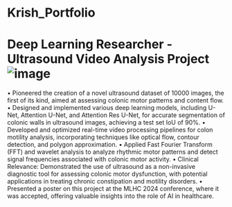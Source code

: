 # Krish_Portfolio

# Deep Learning Researcher - Ultrasound Video Analysis Project![image](https://github.com/user-attachments/assets/3024a9d7-b50e-4597-9230-d968ccd40968)

•	Pioneered the creation of a novel ultrasound dataset of 10000 images, the first of its kind, aimed at assessing colonic motor patterns and content flow.
•	Designed and implemented various deep learning models, including U-Net, Attention U-Net, and Attention Res U-Net, for accurate segmentation of colonic walls in ultrasound images, achieving a test set IoU of 90%.
•	Developed and optimized real-time video processing pipelines for colon motility analysis, incorporating techniques like optical flow, contour detection, and polygon approximation.
•	Applied  Fast Fourier Transform (FFT) and wavelet analysis to analyze rhythmic motor patterns and detect signal frequencies associated with colonic motor activity.
•	Clinical Relevance: Demonstrated the use of ultrasound as a non-invasive diagnostic tool for assessing colonic motor dysfunction, with potential applications in treating chronic constipation and motility disorders.
•	Presented a poster on this project at the MLHC 2024 conference, where it was accepted, offering valuable insights into the role of AI in healthcare.




